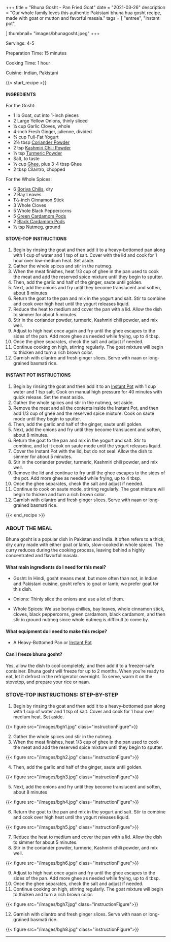 +++
title = "Bhuna Gosht - Pan Fried Goat"
date = "2021-03-26"
description = "Our whole family loves this authentic Pakistani bhuna hua gosht recipe, made with goat or mutton and favorful masala."
tags = [
    "entree",
    "instant pot",
 
]
thumbnail= "images/bhunagosht.jpeg"
+++

Servings: 4-5 <!--more-->

Preparation Time: 15 minutes

Cooking Time: 1 hour 

Cuisine: Indian, Pakistani 

{{< start_recipe >}}

#### INGREDIENTS 

For the Gosht: 

* 1 lb Goat, cut into 1-inch pieces  
* 2 Large Yellow Onions, thinly sliced
* ¼ cup Garlic Cloves, whole
* 4-inch Fresh Ginger, julienne, divided 
* ¾ cup Full-Fat Yogurt 
* 2½ tbsp [Coriander Powder](https://amzn.to/3tppHMD) 
* 2 tsp [Kashmiri Chili Powder](https://amzn.to/3jP2lMC)
* ½ tsp [Turmeric Powder](https://amzn.to/3cDPN7U)
* Salt, to taste
* ⅓ cup [Ghee](https://amzn.to/2ZkJkrW), plus 3-4 tbsp Ghee 
* 2 tbsp Cilantro, chopped

For the Whole Spices:

* 6 [Boriya Chilis](https://amzn.to/2O4Zynb), dry 
* 2 Bay Leaves
* 1½-inch Cinnamon Stick
* 3 Whole Cloves
* 5 Whole Black Peppercorns
* 5 [Green Cardamom Pods](https://amzn.to/2Q95DQ9)
* 2 [Black Cardamom Pods](https://amzn.to/3vvGj77)
* ½ tsp Nutmeg, ground

#### STOVE-TOP INSTRUCTIONS 

1. Begin by rinsing the goat and then add it to a heavy-bottomed pan along with 1 cup of water and 1 tsp of salt. Cover with the lid and cook for 1 hour over low-medium heat. Set aside. 
2. Gather the whole spices and stir in the nutmeg.
3. When the meat finishes, heat 1/3 cup of ghee in the pan used to cook the meat and add the reserved spice mixture until they begin to sputter.
4. Then, add the garlic and half of the ginger, saute until golden.
5. Next, add the onions and fry until they become translucent and soften, about 8 minutes 
6. Return the goat to the pan and mix in the yogurt and salt. Stir to combine and cook over high heat until the yogurt releases liquid.
7. Reduce the heat to medium and cover the pan with a lid. Allow the dish to simmer for about 5 minutes.
8. Stir in the coriander powder, turmeric, Kashmiri chili powder, and mix well.
9. Adjust to high heat once again and fry until the ghee escapes to the sides of the pan. Add more ghee as needed while frying, up to 4 tbsp.
10. Once the ghee separates, check the salt and adjust if needed.
11. Continue cooking on high, stirring regularly. The goat mixture will begin to thicken and turn a rich brown color.
12. Garnish with cilantro and fresh ginger slices. Serve with naan or long-grained basmati rice. 

#### INSTANT POT INSTRUCTIONS 

1. Begin by rinsing the goat and then add it to an [Instant Pot](https://amzn.to/3qfNYCZ) with 1 cup water and 1 tsp salt. Cook on manual high pressure for 40 minutes with quick release. Set the meat aside. 
2. Gather the whole spices and stir in the nutmeg, set aside.
3. Remove the meat and all the contents inside the Instant Pot, and then add 1/3 cup of ghee and the reserved spice mixture. Cook on saute mode until they begin to sputter. 
4. Then, add the garlic and half of the ginger, saute until golden.
5. Next, add the onions and fry until they become translucent and soften, about 8 minutes. 
6. Return the goat to the pan and mix in the yogurt and salt. Stir to combine, and let it cook on saute mode until the yogurt releases liquid.
7. Cover the Instant Pot with the lid, but do not seal. Allow the dish to simmer for about 5 minutes.
8. Stir in the coriander powder, turmeric, Kashmiri chili powder, and mix well.
9. Remove the lid and continue to fry until the ghee escapes to the sides of the pot. Add more ghee as needed while frying, up to 4 tbsp.
10. Once the ghee separates, check the salt and adjust if needed.
11. Continue to cook on saute mode, stirring regularly. The goat mixture will begin to thicken and turn a rich brown color.
12. Garnish with cilantro and fresh ginger slices. Serve with naan or long-grained basmati rice. 

{{< end_recipe >}}

### ABOUT THE MEAL 

Bhuna gosht is a popular dish in Pakistan and India. It often refers to a thick, dry curry made with either goat or lamb, slow-cooked in whole spices. The curry reduces during the cooking process, leaving behind a highly concentrated and flavorful masala.  

#### What main ingredients do I need for this meal?

* Gosht: In Hindi, gosht means meat, but more often than not, in Indian and Pakistani cuisine, gosht refers to goat or lamb; we prefer goat for this dish. 

* Onions: Thinly slice the onions and use a lot of them. 

* Whole Spices: We use boriya chillies, bay leaves, whole cinnamon stick, cloves, black peppercorns, green cardamom, black cardamom, and then stir in ground nutmeg since whole nutmeg is difficult to come by. 

#### What equipment do I need to make this recipe?

* A Heavy-Bottomed Pan or [Instant Pot](https://amzn.to/3vv0Usv)

#### Can I freeze bhuna gosht?

Yes, allow the dish to cool completely, and then add it to a freezer-safe container. Bhuna gosht will freeze for up to 2 months. When you’re ready to eat, let it defrost in the refrigerator overnight. To serve, warm it on the stovetop, and prepare your rice or naan. 

### STOVE-TOP INSTRUCTIONS: STEP-BY-STEP

1. Begin by rinsing the goat and then add it to a heavy-bottomed pan along with 1 cup of water and 1 tsp of salt. Cover and cook for 1 hour over medium heat. Set aside. 

{{< figure src="/images/bgh1.jpg" class="instructionFigure">}}

2. Gather the whole spices and stir in the nutmeg.
3. When the meat finishes, heat 1/3 cup of ghee in the pan used to cook the meat and add the reserved spice mixture until they begin to sputter.

{{< figure src="/images/bgh2.jpg" class="instructionFigure">}}

4. Then, add the garlic and half of the ginger, saute until golden.

{{< figure src="/images/bgh3.jpg" class="instructionFigure">}}

5. Next, add the onions and fry until they become translucent and soften, about 8 minutes 

{{< figure src="/images/bgh4.jpg" class="instructionFigure">}}

6. Return the goat to the pan and mix in the yogurt and salt. Stir to combine and cook over high heat until the yogurt releases liquid.

{{< figure src="/images/bgh5.jpg" class="instructionFigure">}}

7. Reduce the heat to medium and cover the pan with a lid. Allow the dish to simmer for about 5 minutes.
8. Stir in the coriander powder, turmeric, Kashmiri chili powder, and mix well.

{{< figure src="/images/bgh6.jpg" class="instructionFigure">}}

9. Adjust to high heat once again and fry until the ghee escapes to the sides of the pan. Add more ghee as needed while frying, up to 4 tbsp.
10. Once the ghee separates, check the salt and adjust if needed.
11. Continue cooking on high, stirring regularly. The goat mixture will begin to thicken and turn a rich brown color.

{{< figure src="/images/bgh7.jpg" class="instructionFigure">}}

12. Garnish with cilantro and fresh ginger slices. Serve with naan or long-grained basmati rice. 

{{< figure src="/images/bgh8.jpg" class="instructionFigure">}}

---- 
